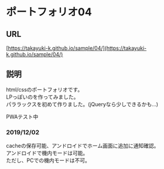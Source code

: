 # ポートフォリオ04

## URL
[https://takayuki-k.github.io/sample/04/](https://takayuki-k.github.io/sample/04/)  

## 説明
html/cssのポートフォリオです。  
LPっぽいのを作ってみました。  
パララックスを初めて作りました。(jQueryなら少しできるかも…)  

PWAテスト中  

### 2019/12/02  
cacheの保存可能、アンドロイドでホーム画面に追加に通知確認。  
アンドロイドで機内モードは可能。  
ただし、PCでの機内モードは不可。  